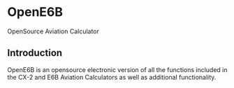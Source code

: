 # OpenE6B
OpenSource Aviation Calculator

## Introduction
OpenE6B is an opensource electronic version of all the functions included in the CX-2 and E6B Aviation Calculators as well as additional functionality.
